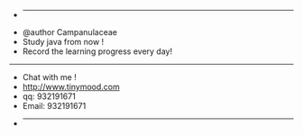  + *********************************************
 *	@author Campanulaceae
 *	Study java from now !
 *	Record the learning progress every day!  
 **********************************************
 *	Chat with me !
 *	http://www.tinymood.com
 *	qq: 932191671
 *	Email: 932191671
 + *********************************************